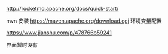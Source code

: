 http://rocketmq.apache.org/docs/quick-start/



mvn 安装
https://maven.apache.org/download.cgi
环境变量配置


https://www.jianshu.com/p/478766b59241


界面暂时没有 